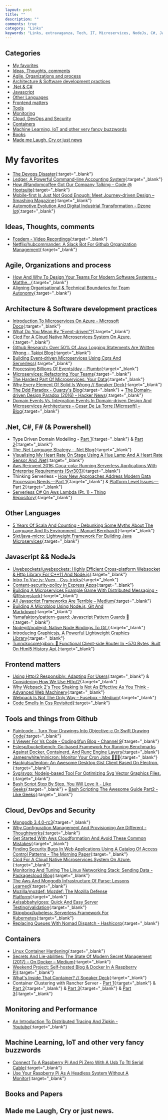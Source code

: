 ```yaml
---
layout: post
title: ""
description: ""
comments: true
category: "Links"
keywords: "Links, extravaganza, Tech, IT, Microservices, NodeJs, C#, Javascript, Solution architecture"
---
```


## Categories ##
* [My favorites](#favorites)
* [Ideas, Thoughts, comments](#ideas)
* [Agile, Organizations and process](#agile)
* [Architecture & Software development practices](#development)
* [.Net & C#](#net)
* [Javascript](#javascript)
* [Other Languages](#polygloting)
* [Frontend matters](#web)
* [Tools](#tools)
* [Monitoring](#monitoring)
* [Cloud, DevOps and Security](#devops)
* [Containers](#containers)
* [Machine Learning, IoT and other very fancy buzzwords](#iot)
* [Books](#books)
* [Made me Laugh, Cry or just news](#news)

# My favorites<a name="favorites"></a> #
* [The Devops Disaster](http://www.slideshare.net/BertJanSchrijver/jfokus-2017-the-devops-disaster){:target="_blank"}
* [Ledger, A Powerful Command-line Accounting System](http://ledger-cli.org/){:target="_blank"}
* [How #Randomcoffee Got Our Company Talking – Code @ Hootsuite](http://code.hootsuite.com/randomcoffee/){:target="_blank"}
* [Mobile-first Is Just Not Good Enough: Meet Journey-driven Design – Smashing Magazine](https://www.smashingmagazine.com/2017/02/mobile-first-is-just-not-good-enough-meet-journey-driven-design/){:target="_blank"}
* [Automotive Evolution And Digital Industrial Transformation - Dzone Iot](https://dzone.com/articles/automotive-evolution-and-digital-industrial-transformation){:target="_blank"}

## Ideas, Thoughts, comments <a name="ideas"></a> ##
* [Fosdem - Video Recordings](http://video.fosdem.org/2017/){:target="_blank"}
* [Netflix/hubcommander: A Slack Bot For Github Organization Management](https://github.com/Netflix/hubcommander){:target="_blank"}

## Agile, Organizations and process<a name="agile"></a> ##
* [How And Why To Design Your Teams For Modern Software Systems - Matthe…](http://www.slideshare.net/SkeltonThatcher/how-and-why-to-design-your-teams-for-modern-software-systems-matthew-skelton-devopscon-munich-2016){:target="_blank"}
* [Aligning Organisational & Technical Boundaries for Team Autonomy](http://ntcoding.co.uk/speaking/talks/aligning-organisational-technical-boundaries-for-team-autonomy?__s=amwwwz5judsp1dsfgko7){:target="_blank"}

## Architecture & Software development practices <a name="development"></a> ##
* [Introduction To Microservices On Azure - Microsoft Docs](https://docs.microsoft.com/en-us/azure/service-fabric/service-fabric-overview-microservices){:target="_blank"}
* [What Do You Mean By “Event-driven”?](https://martinfowler.com/articles/201701-event-driven.html){:target="_blank"}
* [Cicd For A Cloud Native Microservices System On Azure.](http://labs.sogeti.com/cicd-for-a-cloud-native-microservices-system-on-azure/){:target="_blank"}
* [Github Research: Over 50% Of Java Logging Statements Are Written Wrong - Takipi Blog](http://blog.takipi.com/github-research-over-50-of-java-logging-statements-are-written-wrong/){:target="_blank"}
* [Building Event-driven Microservices Using Cqrs And Serverless](http://www.kennybastani.com/2017/01/building-event-driven-microservices.html){:target="_blank"}
* [Processing Billions Of Events/day – Plumbr](https://plumbr.eu/blog/programming/processing-billions-of-eventsday){:target="_blank"}
* [Microservices: Refactoring Your Teams](https://articles.microservices.com/microservices-refactoring-your-teams-5a949d64db2#.8hcdwwdan){:target="_blank"}
* [The Hardest Part Of Microservices: Your Data](http://www.slideshare.net/ceposta/the-hardest-part-of-microservices-your-data){:target="_blank"}
* [Why Every Element Of Solid Is Wrong // Speaker Deck](https://speakerdeck.com/tastapod/why-every-element-of-solid-is-wrong?__s=amwwwz5judsp1dsfgko7){:target="_blank"}
* [The Ddd Paradox - Ouarzy's Blog](http://ouarzy.azurewebsites.net/2016/02/17/the-ddd-paradox/){:target="_blank"} + [The Domain-driven Design Paradox (2016) - Hacker News](https://news.ycombinator.com/item?id=13520209&__s=amwwwz5judsp1dsfgko7){:target="_blank"}
* [Domain Events Vs. Integration Events In Domain-driven Design And Microservices Architectures – Cesar De La Torre [Microsoft] – Blog](https://blogs.msdn.microsoft.com/cesardelatorre/2017/02/07/domain-events-vs-integration-events-in-domain-driven-design-and-microservices-architectures/){:target="_blank"}

## **.Net, C#, F# (& Powershell)**  <a name="net"></a> ##
* Type Driven Domain Modelling - [Part 1](http://lucasmreis.github.io/blog/type-driven-domain-modelling-part-1/){:target="_blank"} & [Part 2](http://lucasmreis.github.io/blog/type-driven-domain-modelling-part-2/){:target="_blank"}
* [The .Net Language Strategy - .Net Blog](https://blogs.msdn.microsoft.com/dotnet/2017/02/01/the-net-language-strategy/){:target="_blank"}
* [Visualising My Heart Rate On Stage Using A Hue Lamp And A Heart Rate Sensor And .Net](http://danielwertheim.se/visualising-my-heart-rate-on-stage-using-a-hue-lamp-and-a-heart-rate-sensor-and-net/){:target="_blank"}
* [Aws Re:invent 2016: Coca-cola: Running Serverless Applications With Enterprise Requirements (Svr303)](https://www.youtube.com/watch?v=yErmil00DYs){:target="_blank"}
* Thinking Serverless - [How New Approaches Address Modern Data Processing Needs — Part 1](https://read.acloud.guru/thinking-serverless-how-new-approaches-address-modern-data-processing-needs-part-1-af6a158a3af1#.y5oc6ml75){:target="_blank"} & [Platform Level Issues — Part 2](https://read.acloud.guru/thinking-serverless-platform-level-issues-part-2-60762ab3d73e#.pp4fhp86n){:target="_blank"}
* [Serverless C# On Aws Lambda (Pt. 1) - Thing Repository](http://thingrepository.com/2017/02/05/Serverless-C-on-AWS-Lambda-pt-1/){:target="_blank"}

## Other Languages  <a name="polygloting"></a> ##
* [5 Years Of Scala And Counting - Debunking Some Myths About The Language And Its Environment - Manuel Bernhardt](http://manuel.bernhardt.io/2015/11/13/5-years-of-scala-and-counting-debunking-some-myths-about-the-language-and-its-environment/){:target="_blank"}
* [Sixt/java-micro: Lightweight Framework For Building Java Microservices](https://github.com/sixt/java-micro){:target="_blank"}

## Javascript && NodeJs <a name="javascript"></a><a name="nodejs"></a> ##
* [Uwebsockets/uwebsockets: Highly Efficient Cross-platform Websocket & Http Library For C++11 And Node.js](https://github.com/uWebSockets/uWebSockets){:target="_blank"}
* [Intro To Vue.js: Vuex - Css-tricks](https://css-tricks.com/intro-to-vue-4-vuex/){:target="_blank"}
* [Content-security-policy In Express Apps](https://ponyfoo.com/articles/content-security-policy-in-express-apps){:target="_blank"}
* [Building A Microservices Example Game With Distributed Messaging - @Risingstack](https://community.risingstack.com/building-a-microservices-example-game-with-distributed-messaging/){:target="_blank"}
* [All Javascript Frameworks Are Terrible – Medium](https://medium.com/@mattburgess/all-javascript-frameworks-are-terrible-e68d8865183e#.bprnsey7q){:target="_blank"}
* [Building A Microblog Using Node.js, Git And Markdown](https://www.sitepoint.com/build-microblog-node-js-git-markdown/){:target="_blank"}
* [Yamafaktory/pattern-guard: Javascript Pattern Guards 💂](https://github.com/yamafaktory/pattern-guard){:target="_blank"}
* [Nodegit/nodegit: Native Node Bindings To Git.](https://github.com/nodegit/nodegit){:target="_blank"}
* [Introducing Graphicsjs, A Powerful Lightweight Graphics Library](https://www.sitepoint.com/introducing-graphicsjs-a-powerful-lightweight-graphics-library/){:target="_blank"}
* [Tunnckocore/gibon: :1st_place_medal: Functional Client-side Router In ~570 Bytes, Built On Html5 History Api.](https://github.com/tunnckoCore/gibon){:target="_blank"}

## Frontend matters <a name="web"></a> ## 
* [Using Http/2 Responsibly: Adapting For Users](http://alistapart.com/article/using-http-2-responsibly-adapting-for-users){:target="_blank"} & [Considering How We Use Http/2](http://alistapart.com/article/considering-how-we-use-http2){:target="_blank"}
* [Why Webpack 2's Tree Shaking Is Not As Effective As You Think - Advanced Web Machinery](https://advancedweb.hu/2017/02/07/treeshaking/){:target="_blank"}
* [Webpack Is Not The Only Way – Fusebox – Medium](https://medium.com/fusebox/webpack-is-not-the-only-way-6ddb67e99be9#.4emkh6a8i){:target="_blank"}
* [Code Smells In Css Revisited](https://csswizardry.com/2017/02/code-smells-in-css-revisited/){:target="_blank"}

## Tools and things from Github <a name="tools"></a> ##
* [Paintcode - Turn Your Drawings Into Objective-c Or Swift Drawing Code](https://www.paintcodeapp.com/){:target="_blank"}
* [Il Viewer For Vs Code - Coding4fun Blog  -  Channel 9](https://channel9.msdn.com/coding4fun/blog/IL-Viewer-for-VS-Code?WT.mc_id=DX_MVP4025064){:target="_blank"}
* [Estesp/bucketbench: Go-based Framework For Running Benchmarks Against Docker, Containerd, And Runc Engine Layers](https://github.com/estesp/bucketbench){:target="_blank"}
* [Jamesrwhite/minicron: Monitor Your Cron Jobs 👨🏻‍💻](https://github.com/jamesrwhite/minicron){:target="_blank"}
* [Hackjutsu/lepton: An Awesome Desktop Gist Client Based On Electron.](https://github.com/hackjutsu/Lepton){:target="_blank"}
* [Svg/svgo: Nodejs-based Tool For Optimizing Svg Vector Graphics Files.](https://github.com/svg/svgo){:target="_blank"} 
* [Bash Script Step By Step, You Will Love It - Like Geeks](https://likegeeks.com/bash-script-easy-guide/){:target="_blank"} + [Bash Scripting The Awesome Guide Part2 - Like Geeks](https://likegeeks.com/bash-scripting-step-step-part2/){:target="_blank"}

## Cloud, DevOps and Security<a name="devops"></a> ##
* [Mongodb 3.4.0-rc3](https://jepsen.io/analyses/mongodb-3-4-0-rc3){:target="_blank"}
* [Why Configuration Management And Provisioning Are Different - Thoughtworks](https://www.thoughtworks.com/insights/blog/why-configuration-management-and-provisioning-are-different){:target="_blank"}
* [Get Started With Aws Cloudformation And Avoid These Common Mistakes](https://read.acloud.guru/get-started-with-aws-cloudformation-and-avoid-these-common-mistakes-b68e7d7cd302#.51yinwmr9){:target="_blank"}
* [Finding Security Bugs In Web Applications Using A Catalog Of Access Control Patterns - The Morning Paper](https://blog.acolyer.org/2017/02/07/finding-security-bugs-in-web-applications-using-a-catalog-of-access-control-patterns/){:target="_blank"}
* [Cicd For A Cloud Native Microservices System On Azure.](http://labs.sogeti.com/cicd-for-a-cloud-native-microservices-system-on-azure/){:target="_blank"}
* [Monitoring And Tuning The Linux Networking Stack: Sending Data - Packagecloud Blog](https://blog.packagecloud.io/eng/2017/02/06/monitoring-tuning-linux-networking-stack-sending-data/){:target="_blank"}
* [The Aws And Mongodb Infrastructure Of Parse: Lessons Learned](https://medium.baqend.com/parse-is-gone-a-few-secrets-about-their-infrastructure-91b3ab2fcf71#.3dvip14dv){:target="_blank"}
* [Mozilla/mozdef: Mozdef: The Mozilla Defense Platform](https://github.com/mozilla/MozDef){:target="_blank"}
* [Aelsabbahy/goss: Quick And Easy Server Testing/validation](https://github.com/aelsabbahy/goss){:target="_blank"}
* [Skippbox/kubeless: Serverless Framework For Kubernetes](https://github.com/skippbox/kubeless){:target="_blank"}
* [Replacing Queues With Nomad Dispatch - Hashicorp](https://www.hashicorp.com/blog/replacing-queues-with-nomad-dispatch.html){:target="_blank"}

## Containers <a name="containers"></a> ##
* [Linux Container Hardening](https://containerhardening.org/){:target="_blank"}
* [Secrets And Lie-abilities: The State Of Modern Secret Management (2017) – On Docker – Medium](https://medium.com/on-docker/secrets-and-lie-abilities-the-state-of-modern-secret-management-2017-c82ec9136a3d#.vcv4kid5c){:target="_blank"}
* [Weekend Project: Self-hosted Blog & Docker In A Raspberry Pi](http://blog.johncrisostomo.com/weekend-project-self-hosted-blog-with-docker-in-a-raspberry-pi/){:target="_blank"}
* [What's Inside That Container? // Speaker Deck](https://speakerdeck.com/garethr/whats-inside-that-container){:target="_blank"}
* Container Clustering with Rancher Server - [Part 1](https://skeltonthatcher.com/blog/container-clustering-rancher-local-server-installation-vagrant-host-nodes/){:target="_blank"} & [Part 2](https://skeltonthatcher.com/blog/single-node-resilience-rancher-server-aws/){:target="_blank"} & [Part 3](https://skeltonthatcher.com/blog/container-clustering-rancher-server-part-3-aws-efs-mounts-using-rancher-nfs/){:target="_blank"} & [Part 3](https://skeltonthatcher.com/blog/container-clustering-rancher-server-part-3-aws-efs-mounts-using-rancher-nfs/){:target="_blank"}

## Monitoring and Performance <a name="monitoring"></a> ##
* [An Introduction To Distributed Tracing And Zipkin - Youtube](https://www.youtube.com/watch?v=jkSm-652UPo){:target="_blank"}

## Machine Learning, IoT and other very fancy buzzwords <a name="iot"></a> ##
* [Connect To A Raspberry Pi And Pi Zero With A Usb To Ttl Serial Cable](https://www.thepolyglotdeveloper.com/2017/02/connect-raspberry-pi-pi-zero-usb-ttl-serial-cable/){:target="_blank"}
* [Use Your Raspberry Pi As A Headless System Without A Monitor](https://www.thepolyglotdeveloper.com/2016/02/use-your-raspberry-pi-as-a-headless-system-without-a-monitor/){:target="_blank"}

## Books and Papers<a name="books"></a> ##

## Made me Laugh, Cry or just news. <a name="news"></a> ##
